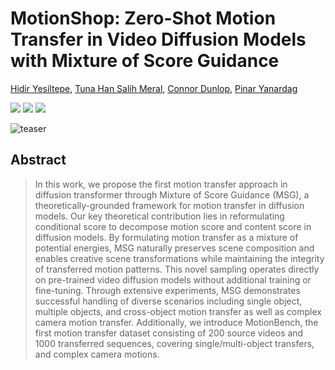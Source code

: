 # MotionShop: Zero-Shot Motion Transfer in Video Diffusion Models with Mixture of Score Guidance
[Hidir Yesiltepe](https://sites.google.com/view/hidir-yesiltepe), [Tuna Han Salih Meral](https://tunahansalih.github.io/), [Connor Dunlop](https://sanghani.cs.vt.edu/person/connor-dunlop/), [Pinar Yanardag](https://pinguar.org/)

<a href='#'><img src='https://img.shields.io/badge/ArXiv-1234-red'></a>
<a href='https://motionshop-diffusion.github.io/'><img src='https://img.shields.io/badge/Project-Page-green'></a>
<a href='https://motionshop-diffusion.github.io/supp.html'><img src='https://img.shields.io/badge/Supplementary-Page-yellow'></a>

![teaser](assets/teaser.gif)

## Abstract
> In this work, we propose the first motion transfer approach in diffusion transformer through Mixture of Score Guidance (MSG), a theoretically-grounded framework for motion transfer in diffusion models. Our key theoretical contribution lies in reformulating conditional score to decompose motion score and content score in diffusion models. By formulating motion transfer as a mixture of potential energies, MSG naturally preserves scene composition and enables creative scene transformations while maintaining the integrity of transferred motion patterns. This novel sampling operates directly on pre-trained video diffusion models without additional training or fine-tuning. Through extensive experiments, MSG demonstrates successful handling of diverse scenarios including single object, multiple objects, and cross-object motion transfer as well as complex camera motion transfer. Additionally, we introduce MotionBench, the first motion transfer dataset consisting of 200 source videos and 1000 transferred sequences, covering single/multi-object transfers, and complex camera motions.
